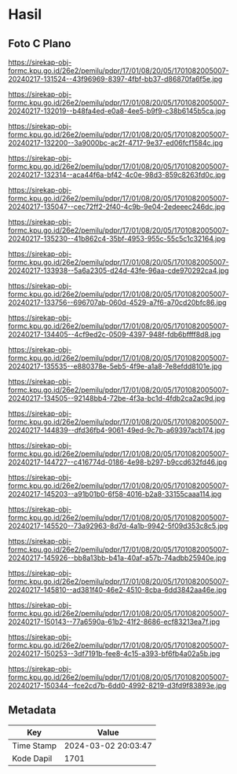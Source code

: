 # Hasil

## Foto C Plano

https://sirekap-obj-formc.kpu.go.id/26e2/pemilu/pdpr/17/01/08/20/05/1701082005007-20240217-131524--43f96969-8397-4fbf-bb37-d86870fa6f5e.jpg

https://sirekap-obj-formc.kpu.go.id/26e2/pemilu/pdpr/17/01/08/20/05/1701082005007-20240217-132019--b48fa4ed-e0a8-4ee5-b9f9-c38b6145b5ca.jpg

https://sirekap-obj-formc.kpu.go.id/26e2/pemilu/pdpr/17/01/08/20/05/1701082005007-20240217-132200--3a9000bc-ac2f-4717-9e37-ed06fcf1584c.jpg

https://sirekap-obj-formc.kpu.go.id/26e2/pemilu/pdpr/17/01/08/20/05/1701082005007-20240217-132314--aca44f6a-bf42-4c0e-98d3-859c8263fd0c.jpg

https://sirekap-obj-formc.kpu.go.id/26e2/pemilu/pdpr/17/01/08/20/05/1701082005007-20240217-135047--cec72ff2-2f40-4c9b-9e04-2edeeec246dc.jpg

https://sirekap-obj-formc.kpu.go.id/26e2/pemilu/pdpr/17/01/08/20/05/1701082005007-20240217-135230--41b862c4-35bf-4953-955c-55c5c1c32164.jpg

https://sirekap-obj-formc.kpu.go.id/26e2/pemilu/pdpr/17/01/08/20/05/1701082005007-20240217-133938--5a6a2305-d24d-43fe-96aa-cde970292ca4.jpg

https://sirekap-obj-formc.kpu.go.id/26e2/pemilu/pdpr/17/01/08/20/05/1701082005007-20240217-133756--696707ab-060d-4529-a7f6-a70cd20bfc86.jpg

https://sirekap-obj-formc.kpu.go.id/26e2/pemilu/pdpr/17/01/08/20/05/1701082005007-20240217-134405--4cf9ed2c-0509-4397-948f-fdb6bffff8d8.jpg

https://sirekap-obj-formc.kpu.go.id/26e2/pemilu/pdpr/17/01/08/20/05/1701082005007-20240217-135535--e880378e-5eb5-4f9e-a1a8-7e8efdd8101e.jpg

https://sirekap-obj-formc.kpu.go.id/26e2/pemilu/pdpr/17/01/08/20/05/1701082005007-20240217-134505--92148bb4-72be-4f3a-bc1d-4fdb2ca2ac9d.jpg

https://sirekap-obj-formc.kpu.go.id/26e2/pemilu/pdpr/17/01/08/20/05/1701082005007-20240217-144839--dfd36fb4-9061-49ed-9c7b-a69397acb174.jpg

https://sirekap-obj-formc.kpu.go.id/26e2/pemilu/pdpr/17/01/08/20/05/1701082005007-20240217-144727--c416774d-0186-4e98-b297-b9ccd632fd46.jpg

https://sirekap-obj-formc.kpu.go.id/26e2/pemilu/pdpr/17/01/08/20/05/1701082005007-20240217-145203--a91b01b0-6f58-4016-b2a8-33155caaa114.jpg

https://sirekap-obj-formc.kpu.go.id/26e2/pemilu/pdpr/17/01/08/20/05/1701082005007-20240217-145520--73a92963-8d7d-4a1b-9942-5f09d353c8c5.jpg

https://sirekap-obj-formc.kpu.go.id/26e2/pemilu/pdpr/17/01/08/20/05/1701082005007-20240217-145926--bb8a13bb-b41a-40af-a57b-74adbb25940e.jpg

https://sirekap-obj-formc.kpu.go.id/26e2/pemilu/pdpr/17/01/08/20/05/1701082005007-20240217-145810--ad381f40-46e2-4510-8cba-6dd3842aa46e.jpg

https://sirekap-obj-formc.kpu.go.id/26e2/pemilu/pdpr/17/01/08/20/05/1701082005007-20240217-150143--77a6590a-61b2-41f2-8686-ecf83213ea7f.jpg

https://sirekap-obj-formc.kpu.go.id/26e2/pemilu/pdpr/17/01/08/20/05/1701082005007-20240217-150253--3df7191b-fee8-4c15-a393-bf6fb4a02a5b.jpg

https://sirekap-obj-formc.kpu.go.id/26e2/pemilu/pdpr/17/01/08/20/05/1701082005007-20240217-150344--fce2cd7b-6dd0-4992-8219-d3fd9f83893e.jpg


## Metadata

| Key        | Value               |
| ---------- | ------------------- |
| Time Stamp | 2024-03-02 20:03:47 |
| Kode Dapil | 1701                |



